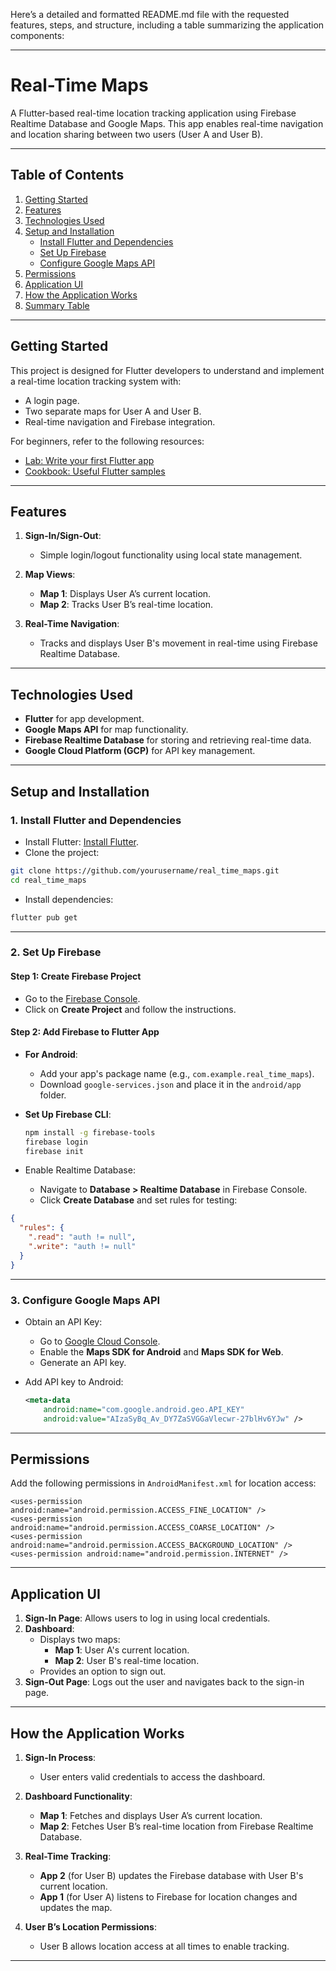 Here’s a detailed and formatted README.md file with the requested features, steps, and structure, including a table summarizing the application components:

---

# Real-Time Maps

A Flutter-based real-time location tracking application using Firebase Realtime Database and Google Maps. This app enables real-time navigation and location sharing between two users (User A and User B).

---

## Table of Contents

1. [Getting Started](#getting-started)
2. [Features](#features)
3. [Technologies Used](#technologies-used)
4. [Setup and Installation](#setup-and-installation)
   - [Install Flutter and Dependencies](#install-flutter-and-dependencies)
   - [Set Up Firebase](#set-up-firebase)
   - [Configure Google Maps API](#configure-google-maps-api)
5. [Permissions](#permissions)
6. [Application UI](#application-ui)
7. [How the Application Works](#how-the-application-works)
8. [Summary Table](#summary-table)

---

## Getting Started

This project is designed for Flutter developers to understand and implement a real-time location tracking system with:

- A login page.
- Two separate maps for User A and User B.
- Real-time navigation and Firebase integration.

For beginners, refer to the following resources:

- [Lab: Write your first Flutter app](https://docs.flutter.dev/get-started/codelab)
- [Cookbook: Useful Flutter samples](https://docs.flutter.dev/cookbook)

---

## Features

1. **Sign-In/Sign-Out**:
   - Simple login/logout functionality using local state management.

2. **Map Views**:
   - **Map 1**: Displays User A’s current location.
   - **Map 2**: Tracks User B’s real-time location.

3. **Real-Time Navigation**:
   - Tracks and displays User B's movement in real-time using Firebase Realtime Database.

---

## Technologies Used

- **Flutter** for app development.
- **Google Maps API** for map functionality.
- **Firebase Realtime Database** for storing and retrieving real-time data.
- **Google Cloud Platform (GCP)** for API key management.

---

## Setup and Installation

### 1. Install Flutter and Dependencies

- Install Flutter: [Install Flutter](https://docs.flutter.dev/get-started/install).
- Clone the project:

```bash
git clone https://github.com/yourusername/real_time_maps.git
cd real_time_maps
```

- Install dependencies:

```bash
flutter pub get
```

---

### 2. Set Up Firebase

#### Step 1: Create Firebase Project

- Go to the [Firebase Console](https://console.firebase.google.com/).
- Click on **Create Project** and follow the instructions.

#### Step 2: Add Firebase to Flutter App

- **For Android**:
   - Add your app's package name (e.g., `com.example.real_time_maps`).
   - Download `google-services.json` and place it in the `android/app` folder.

- **Set Up Firebase CLI**:
  ```bash
  npm install -g firebase-tools
  firebase login
  firebase init
  ```

- Enable Realtime Database:
   - Navigate to **Database > Realtime Database** in Firebase Console.
   - Click **Create Database** and set rules for testing:

```json
{
  "rules": {
    ".read": "auth != null",
    ".write": "auth != null"
  }
}
```

---

### 3. Configure Google Maps API

- Obtain an API Key:
   - Go to [Google Cloud Console](https://console.cloud.google.com/).
   - Enable the **Maps SDK for Android** and **Maps SDK for Web**.
   - Generate an API key.

- Add API key to Android:
  ```xml
  <meta-data
      android:name="com.google.android.geo.API_KEY"
      android:value="AIzaSyBq_Av_DY7ZaSVGGaVlecwr-27blHv6YJw" />
  ```

---

## Permissions

Add the following permissions in `AndroidManifest.xml` for location access:

```
<uses-permission android:name="android.permission.ACCESS_FINE_LOCATION" />
<uses-permission android:name="android.permission.ACCESS_COARSE_LOCATION" />
<uses-permission android:name="android.permission.ACCESS_BACKGROUND_LOCATION" />
<uses-permission android:name="android.permission.INTERNET" />

```

---

## Application UI

1. **Sign-In Page**: Allows users to log in using local credentials.
2. **Dashboard**:
   - Displays two maps:
      - **Map 1**: User A's current location.
      - **Map 2**: User B's real-time location.
   - Provides an option to sign out.
3. **Sign-Out Page**: Logs out the user and navigates back to the sign-in page.

---

## How the Application Works

1. **Sign-In Process**:
   - User enters valid credentials to access the dashboard.

2. **Dashboard Functionality**:
   - **Map 1**: Fetches and displays User A’s current location.
   - **Map 2**: Fetches User B’s real-time location from Firebase Realtime Database.

3. **Real-Time Tracking**:
   - **App 2** (for User B) updates the Firebase database with User B's current location.
   - **App 1** (for User A) listens to Firebase for location changes and updates the map.

4. **User B’s Location Permissions**:
   - User B allows location access at all times to enable tracking.

---

